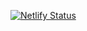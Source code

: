 [![Netlify Status](https://api.netlify.com/api/v1/badges/beb7e417-129a-43ea-81d4-8cfbc804e8c4/deploy-status)](https://app.netlify.com/sites/projectmmolrpg/deploys)
